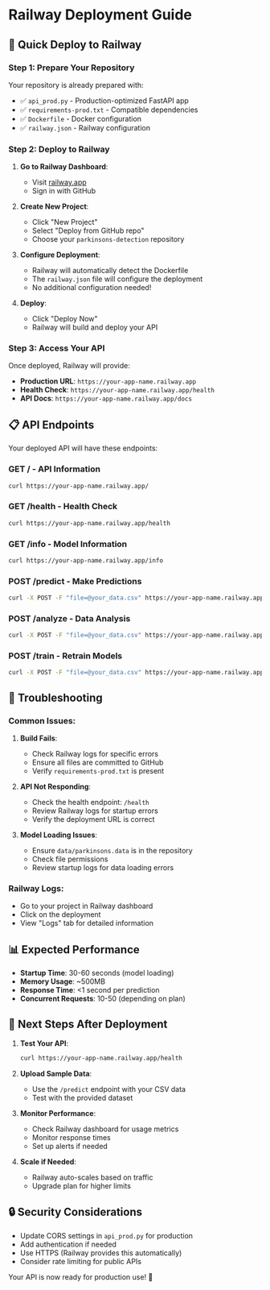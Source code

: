 # Railway Deployment Guide

## 🚀 **Quick Deploy to Railway**

### **Step 1: Prepare Your Repository**

Your repository is already prepared with:
- ✅ `api_prod.py` - Production-optimized FastAPI app
- ✅ `requirements-prod.txt` - Compatible dependencies
- ✅ `Dockerfile` - Docker configuration
- ✅ `railway.json` - Railway configuration

### **Step 2: Deploy to Railway**

1. **Go to Railway Dashboard**:
   - Visit [railway.app](https://railway.app)
   - Sign in with GitHub

2. **Create New Project**:
   - Click "New Project"
   - Select "Deploy from GitHub repo"
   - Choose your `parkinsons-detection` repository

3. **Configure Deployment**:
   - Railway will automatically detect the Dockerfile
   - The `railway.json` file will configure the deployment
   - No additional configuration needed!

4. **Deploy**:
   - Click "Deploy Now"
   - Railway will build and deploy your API

### **Step 3: Access Your API**

Once deployed, Railway will provide:
- **Production URL**: `https://your-app-name.railway.app`
- **Health Check**: `https://your-app-name.railway.app/health`
- **API Docs**: `https://your-app-name.railway.app/docs`

## 📋 **API Endpoints**

Your deployed API will have these endpoints:

### **GET /** - API Information
```bash
curl https://your-app-name.railway.app/
```

### **GET /health** - Health Check
```bash
curl https://your-app-name.railway.app/health
```

### **GET /info** - Model Information
```bash
curl https://your-app-name.railway.app/info
```

### **POST /predict** - Make Predictions
```bash
curl -X POST -F "file=@your_data.csv" https://your-app-name.railway.app/predict
```

### **POST /analyze** - Data Analysis
```bash
curl -X POST -F "file=@your_data.csv" https://your-app-name.railway.app/analyze
```

### **POST /train** - Retrain Models
```bash
curl -X POST -F "file=@your_data.csv" https://your-app-name.railway.app/train
```

## 🔧 **Troubleshooting**

### **Common Issues**:

1. **Build Fails**:
   - Check Railway logs for specific errors
   - Ensure all files are committed to GitHub
   - Verify `requirements-prod.txt` is present

2. **API Not Responding**:
   - Check the health endpoint: `/health`
   - Review Railway logs for startup errors
   - Verify the deployment URL is correct

3. **Model Loading Issues**:
   - Ensure `data/parkinsons.data` is in the repository
   - Check file permissions
   - Review startup logs for data loading errors

### **Railway Logs**:
- Go to your project in Railway dashboard
- Click on the deployment
- View "Logs" tab for detailed information

## 📊 **Expected Performance**

- **Startup Time**: 30-60 seconds (model loading)
- **Memory Usage**: ~500MB
- **Response Time**: <1 second per prediction
- **Concurrent Requests**: 10-50 (depending on plan)

## 🎯 **Next Steps After Deployment**

1. **Test Your API**:
   ```bash
   curl https://your-app-name.railway.app/health
   ```

2. **Upload Sample Data**:
   - Use the `/predict` endpoint with your CSV data
   - Test with the provided dataset

3. **Monitor Performance**:
   - Check Railway dashboard for usage metrics
   - Monitor response times
   - Set up alerts if needed

4. **Scale if Needed**:
   - Railway auto-scales based on traffic
   - Upgrade plan for higher limits

## 🔒 **Security Considerations**

- Update CORS settings in `api_prod.py` for production
- Add authentication if needed
- Use HTTPS (Railway provides this automatically)
- Consider rate limiting for public APIs

Your API is now ready for production use! 🚀 